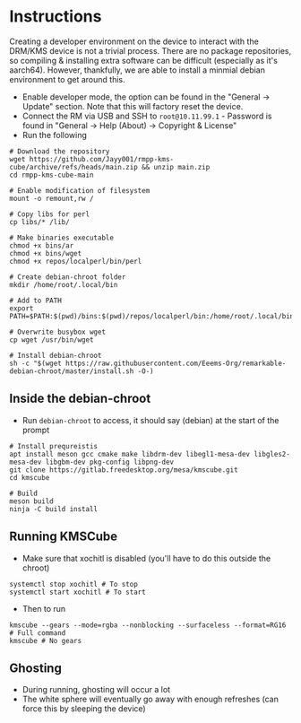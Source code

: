# Instructions

Creating a developer environment on the device to interact with the DRM/KMS device is not a trivial process. There are no package repositories, so compiling & installing extra software can be difficult (especially as it's aarch64). However, thankfully, we are able to install a minmial debian environment to get around this.


* Enable developer mode, the option can be found in the "General -> Update" section. Note that this will factory reset the device.
* Connect the RM via USB and SSH to `root@10.11.99.1` - Password is found in "General -> Help (About) -> Copyright & License"
* Run the following

```
# Download the repository
wget https://github.com/Jayy001/rmpp-kms-cube/archive/refs/heads/main.zip && unzip main.zip
cd rmpp-kms-cube-main

# Enable modification of filesystem
mount -o remount,rw /

# Copy libs for perl
cp libs/* /lib/

# Make binaries executable
chmod +x bins/ar
chmod +x bins/wget
chmod +x repos/localperl/bin/perl

# Create debian-chroot folder
mkdir /home/root/.local/bin

# Add to PATH
export PATH=$PATH:$(pwd)/bins:$(pwd)/repos/localperl/bin:/home/root/.local/bin

# Overwrite busybox wget
cp wget /usr/bin/wget

# Install debian-chroot
sh -c "$(wget https://raw.githubusercontent.com/Eeems-Org/remarkable-debian-chroot/master/install.sh -O-)
```

## Inside the debian-chroot
* Run `debian-chroot` to access, it should say (debian) at the start of the prompt

```
# Install prequreistis
apt install meson gcc cmake make libdrm-dev libegl1-mesa-dev libgles2-mesa-dev libgbm-dev pkg-config libpng-dev
git clone https://gitlab.freedesktop.org/mesa/kmscube.git
cd kmscube

# Build
meson build
ninja -C build install
```

## Running KMSCube
* Make sure that xochitl is disabled (you'll have to do this outside the chroot)
```
systemctl stop xochitl # To stop
systemctl start xochitl # To start
```
* Then to run
```
kmscube --gears --mode=rgba --nonblocking --surfaceless --format=RG16 # Full command
kmscube # No gears
```
## Ghosting
* During running, ghosting will occur a lot
* The white sphere will eventually go away with enough refreshes (can force this by sleeping the device)


